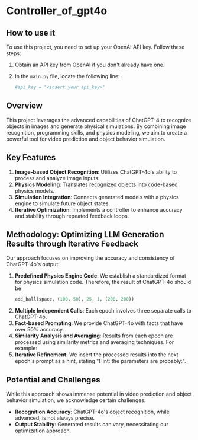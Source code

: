 # Controller_of_gpt4o

## How to use it

To use this project, you need to set up your OpenAI API key. Follow these steps:

1. Obtain an API key from OpenAI if you don't already have one.
2. In the `main.py` file, locate the following line:

   ```python
   #api_key = "<insert your api_key>"

## Overview

This project leverages the advanced capabilities of ChatGPT-4 to recognize objects in images and generate physical simulations. By combining image recognition, programming skills, and physics modeling, we aim to create a powerful tool for video prediction and object behavior simulation.

## Key Features

1. **Image-based Object Recognition**: Utilizes ChatGPT-4o's ability to process and analyze image inputs.
2. **Physics Modeling**: Translates recognized objects into code-based physics models.
3. **Simulation Integration**: Connects generated models with a physics engine to simulate future object states.
4. **Iterative Optimization**: Implements a controller to enhance accuracy and stability through repeated feedback loops.

## Methodology: Optimizing LLM Generation Results through Iterative Feedback

Our approach focuses on improving the accuracy and consistency of ChatGPT-4o's output:

1. **Predefined Physics Engine Code**: We establish a standardized format for physics simulation code. Therefore, the result of ChatGPT-4o should be
   ```python
   add_ball(space, (100, 50), 25, 1, (200, 200))
3. **Multiple Independent Calls**: Each epoch involves three separate calls to ChatGPT-4o.
4. **Fact-based Prompting**: We provide ChatGPT-4o with facts that have over 50% accuracy.
5. **Similarity Analysis and Averaging**: Results from each epoch are processed using similarity metrics and averaging techniques. For example:
6. **Iterative Refinement**: We insert the processed results into the next epoch's prompt as a hint, stating "Hint: the parameters are probably:".

## Potential and Challenges

While this approach shows immense potential in video prediction and object behavior simulation, we acknowledge certain challenges:

- **Recognition Accuracy**: ChatGPT-4o's object recognition, while advanced, is not always precise.
- **Output Stability**: Generated results can vary, necessitating our optimization approach.

